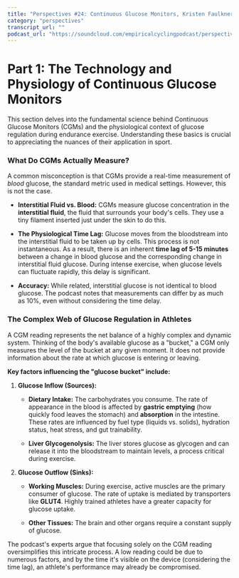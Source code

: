 ```yaml
---
title: "Perspectives #24: Continuous Glucose Monitors, Kristen Faulkner, and Athlete Health"
category: "perspectives"
transcript_url: ""
podcast_url: "https://soundcloud.com/empiricalcyclingpodcast/perspectives-24-continuous-glucose-monitors-kristen-faulkner-and-athlete-health"
---
```


# Part 1: The Technology and Physiology of Continuous Glucose Monitors

This section delves into the fundamental science behind Continuous Glucose Monitors (CGMs) and the physiological context of glucose regulation during endurance exercise. Understanding these basics is crucial to appreciating the nuances of their application in sport.

### What Do CGMs Actually Measure?

A common misconception is that CGMs provide a real-time measurement of _blood_ glucose, the standard metric used in medical settings. However, this is not the case.

-   **Interstitial Fluid vs. Blood:** CGMs measure glucose concentration in the **interstitial fluid**, the fluid that surrounds your body's cells. They use a tiny filament inserted just under the skin to do this.
    
-   **The Physiological Time Lag:** Glucose moves from the bloodstream into the interstitial fluid to be taken up by cells. This process is not instantaneous. As a result, there is an inherent **time lag of 5-15 minutes** between a change in blood glucose and the corresponding change in interstitial fluid glucose. During intense exercise, when glucose levels can fluctuate rapidly, this delay is significant.
    
-   **Accuracy:** While related, interstitial glucose is not identical to blood glucose. The podcast notes that measurements can differ by as much as 10%, even without considering the time delay.
    

### The Complex Web of Glucose Regulation in Athletes

A CGM reading represents the net balance of a highly complex and dynamic system. Thinking of the body's available glucose as a "bucket," a CGM only measures the level of the bucket at any given moment. It does not provide information about the rate at which glucose is entering or leaving.

**Key factors influencing the "glucose bucket" include:**

1.  **Glucose Inflow (Sources):**
    
    -   **Dietary Intake:** The carbohydrates you consume. The rate of appearance in the blood is affected by **gastric emptying** (how quickly food leaves the stomach) and **absorption** in the intestine. These rates are influenced by fuel type (liquids vs. solids), hydration status, heat stress, and gut trainability.
        
    -   **Liver Glycogenolysis:** The liver stores glucose as glycogen and can release it into the bloodstream to maintain levels, a process critical during exercise.
        
2.  **Glucose Outflow (Sinks):**
    
    -   **Working Muscles:** During exercise, active muscles are the primary consumer of glucose. The rate of uptake is mediated by transporters like **GLUT4**. Highly trained athletes have a greater capacity for glucose uptake.
        
    -   **Other Tissues:** The brain and other organs require a constant supply of glucose.
        

The podcast's experts argue that focusing solely on the CGM reading oversimplifies this intricate process. A low reading could be due to numerous factors, and by the time it's visible on the device (considering the time lag), an athlete's performance may already be compromised.